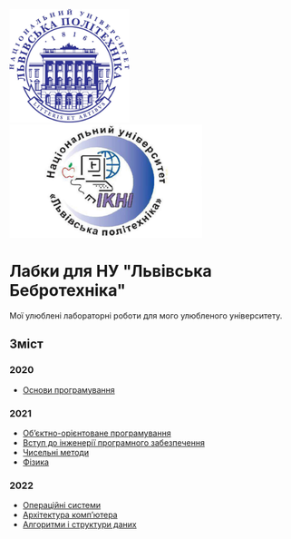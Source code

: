 <p float="left">
  <img src="nulp_logo.jpeg" alt="Логотип НУЛП" height="200"/>
  <img src="ikni_logo.jpeg" alt="Логотип ІКНІ" height="200"/>
</p>

# Лабки для НУ "Львівська Бебротехніка"

Мої улюблені лабораторні роботи для мого улюбленого університету.

## Зміст

### 2020

- [Основи програмування](2020/basics_of_programming)

### 2021

- [Обʼєктно-орієнтоване програмування](2021/obobject_oriented_programming)
- [Вступ до інженерії програмного забезпечення](2021/intro_to_software_engineering)
- [Чисельні методи](2021/nunumerical_analysis)
- [Фізика](2021/physics)

### 2022

- [Операційні системи](2022/operating_systems)
- [Архітектура компʼютера](2022/computer_architecture)
- [Алгоритми і структури даних](2022/algorithms_and_data_structures)
